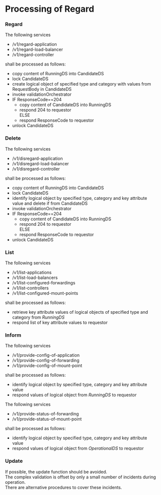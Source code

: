# Processing of Regard  

### Regard  

The following services  
- /v1/regard-application  
- /v1/regard-load-balancer  
- /v1/regard-controller  

shall be processed as follows:  
- copy content of RunningDS into CandidateDS  
- lock CandidateDS  
- create logical object of specified type and category with values from RequestBody in CandidateDS  
- invoke validationOrchestrator  
- IF ResponseCode==204  
  - copy content of CandidateDS into RunningDS  
  - respond 204 to requestor  
  ELSE  
  - respond ResponseCode to requestor  
- unlock CandidateDS  

### Delete  

The following services  
- /v1/disregard-application  
- /v1/disregard-load-balancer  
- /v1/disregard-controller  

shall be processed as follows:  
- copy content of RunningDS into CandidateDS  
- lock CandidateDS  
- identify logical object by specified type, category and key attribute value and delete if from CandidateDS  
- invoke validationOrchestrator  
- IF ResponseCode==204  
  - copy content of CandidateDS into RunningDS  
  - respond 204 to requestor  
  ELSE  
  - respond ResponseCode to requestor  
- unlock CandidateDS  

### List  

The following services  
- /v1/list-applications  
- /v1/list-load-balancers  
- /v1/list-configured-forwardings  
- /v1/list-controllers  
- /v1/list-configured-mount-points  

shall be processed as follows:  
- retrieve key attribute values of logical objects of specified type and category from _RunningDS_  
- respond list of key attribute values to requestor  

### Inform  

The following services  
- /v1/provide-config-of-application  
- /v1/provide-config-of-forwarding  
- /v1/provide-config-of-mount-point  

shall be processed as follows:  
- identify logical object by specified type, category and key attribute value  
- respond values of logical object from _RunningDS_ to requestor  

The following services  
- /v1/provide-status-of-forwarding  
- /v1/provide-status-of-mount-point  

shall be processed as follows:  
- identify logical object by specified type, category and key attribute value  
- respond values of logical object from _OperationalDS_ to requestor  

### Update  

If possible, the update function should be avoided.  
The complex validation is offset by only a small number of incidents during operation.  
There are alternative procedures to cover these incidents.  

